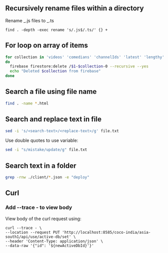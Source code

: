 ## Recursively rename files within a directory

Rename _.js files to _.ts

```
find . -depth -exec rename 's/.js$/.ts/' {} +
```

## For loop on array of items

```sh
for collection in 'videos' 'comedians' 'channelIds' 'latest' 'lengthy' 'multistarrer' 'popular' 'trending'
do
  firebase firestore:delete /$1-$collection-0 --recursive --yes
  echo "Deleted $collection from firebase"
done
```

## Search a file using file name

```sh
find . -name *.html
```

## Search and replace text in file

```sh
sed -i 's/<search-text>/<replace-text>/g' file.txt
```

Use double quotes to use variable:

```sh
sed -i "s/mistake/update/g" file.txt
```

## Search text in a folder

```sh
grep -rnw ./client/*.json -e "deploy"
```

## Curl

### Add --trace - to view body

View body of the curl request using:

```
curl --trace - \
--location --request PUT 'http://localhost:8585/coco-india/asia-south1/api/use/active-db/set' \
--header 'Content-Type: application/json' \
--data-raw '{"id": '${newActiveDbId}'}'
```
